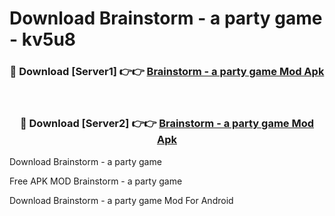 # Download Brainstorm - a party game - kv5u8



<div align="center">
<h3>🔴 Download [Server1] 👉👉 <a href="https://momento.my/?title=Brainstorm_-_a_party_game">Brainstorm - a party game Mod Apk</a></h3><br>

<h3>🔴 Download [Server2] 👉👉 <a href="https://momento.my/?title=Brainstorm_-_a_party_game">Brainstorm - a party game Mod Apk</a></h3>
</div>



Download Brainstorm - a party game 

Free APK MOD Brainstorm - a party game 

Download Brainstorm - a party game Mod For Android
